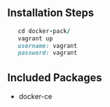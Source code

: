 ## Installation Steps
 ``` Ruby
    cd docker-pack/
    vagrant up
    username: vagrant
    password: vagrant
 ```
## Included Packages
+ docker-ce


